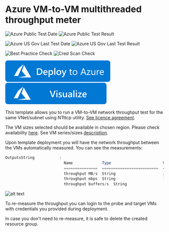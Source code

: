 # Azure VM-to-VM multithreaded throughput meter

![Azure Public Test Date](https://azurequickstartsservice.blob.core.windows.net/badges/vm-to-vm-throughput-meter-multithreaded/PublicLastTestDate.svg)
![Azure Public Test Result](https://azurequickstartsservice.blob.core.windows.net/badges/vm-to-vm-throughput-meter-multithreaded/PublicDeployment.svg)

![Azure US Gov Last Test Date](https://azurequickstartsservice.blob.core.windows.net/badges/vm-to-vm-throughput-meter-multithreaded/FairfaxLastTestDate.svg)
![Azure US Gov Last Test Result](https://azurequickstartsservice.blob.core.windows.net/badges/vm-to-vm-throughput-meter-multithreaded/FairfaxDeployment.svg)

![Best Practice Check](https://azurequickstartsservice.blob.core.windows.net/badges/vm-to-vm-throughput-meter-multithreaded/BestPracticeResult.svg)
![Cred Scan Check](https://azurequickstartsservice.blob.core.windows.net/badges/vm-to-vm-throughput-meter-multithreaded/CredScanResult.svg)

[![Deploy To Azure](https://raw.githubusercontent.com/Azure/azure-quickstart-templates/master/1-CONTRIBUTION-GUIDE/images/deploytoazure.svg?sanitize=true)](https://portal.azure.com/#create/Microsoft.Template/uri/https%3A%2F%2Fraw.githubusercontent.com%2FAzure%2Fazure-quickstart-templates%2Fmaster%2Fvm-to-vm-throughput-meter-multithreaded%2Fazuredeploy.json)
[![Visualize](https://raw.githubusercontent.com/Azure/azure-quickstart-templates/master/1-CONTRIBUTION-GUIDE/images/visualizebutton.svg?sanitize=true)](http://armviz.io/#/?load=https%3A%2F%2Fraw.githubusercontent.com%2FAzure%2Fazure-quickstart-templates%2Fmaster%2Fvm-to-vm-throughput-meter-multithreaded%2Fazuredeploy.json)

This template allows you to run a VM-to-VM network throughput test for the same
VNet/subnet using NTttcp utility.
[See licence agreement](https://gallery.technet.microsoft.com/NTttcp-Version-528-Now-f8b12769).

The VM sizes selected should be available in chosen region. Please check
availability [here](https://azure.microsoft.com/en-us/regions/services/). See VM
series/sizes
[description](https://azure.microsoft.com/en-us/documentation/articles/virtual-machines-windows-sizes/).

Upon template deployment you will have the network throughput between the VMs
automatically measured. You can see the measurements:

```powershell
OutputsString           :
                          Name             Type                       Value
                          ===============  =========================  ==========
                          throughput MB/s  String                     229.453
                          throughput mbps  String                     1924.787
                          throughput buffers/s  String                     1835.620
```

![alt text](images/throughput.png "Throughput measurement output")

To re-measure the throughput you can login to the probe and target VMs with
credentials you provided during deployment.

In case you don't need to re-measure, it is safe to delete the created resource
group.
